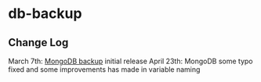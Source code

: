 # db-backup
## Change Log
March 7th: [MongoDB backup](https://github.com/mrezachalak/db-backup/mongo-backups) initial release
April 23th: MongoDB some typo fixed and some improvements has made in variable naming
